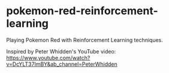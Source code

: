 # pokemon-red-reinforcement-learning
Playing Pokemon Red with Reinforcement Learning techniques. 

Inspired by Peter Whidden's YouTube video: https://www.youtube.com/watch?v=DcYLT37ImBY&ab_channel=PeterWhidden
